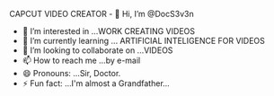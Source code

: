 CAPCUT VIDEO CREATOR - 👋 Hi, I’m @DocS3v3n
- 👀 I’m interested in ...WORK CREATING VIDEOS 
- 🌱 I’m currently learning ... ARTIFICIAL INTELIGENCE FOR VIDEOS 
- 💞️ I’m looking to collaborate on ...VIDEOS
- 📫 How to reach me ...by e-mail
- 😄 Pronouns: ...Sir, Doctor.
- ⚡ Fun fact: ...I'm almost a Grandfather... 

<!---
DocS3v3n/DocS3v3n is a ✨ special ✨ repository because its `README.md` (this file) appears on your GitHub profile.
You can click the Preview link to take a look at your changes.
--->

